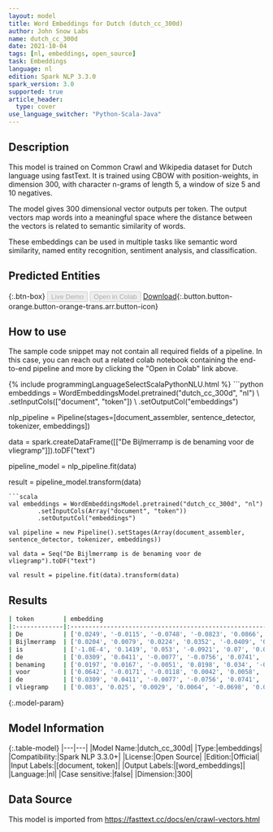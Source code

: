 ```yaml
---
layout: model
title: Word Embeddings for Dutch (dutch_cc_300d)
author: John Snow Labs
name: dutch_cc_300d
date: 2021-10-04
tags: [nl, embeddings, open_source]
task: Embeddings
language: nl
edition: Spark NLP 3.3.0
spark_version: 3.0
supported: true
article_header:
  type: cover
use_language_switcher: "Python-Scala-Java"
---
```


## Description

This model is trained on Common Crawl and Wikipedia dataset for Dutch language using fastText. It is trained using CBOW with position-weights, in dimension 300, with character n-grams of length 5, a window of size 5 and 10 negatives.

The model gives 300 dimensional vector outputs per token. The output vectors map words into a meaningful space where the distance between the vectors is related to semantic similarity of words.

These embeddings can be used in multiple tasks like semantic word similarity, named entity recognition, sentiment analysis, and classification.

## Predicted Entities



{:.btn-box}
<button class="button button-orange" disabled>Live Demo</button>
<button class="button button-orange" disabled>Open in Colab</button>
[Download](https://s3.amazonaws.com/auxdata.johnsnowlabs.com/public/models/dutch_cc_300d_nl_3.3.0_3.0_1633366113070.zip){:.button.button-orange.button-orange-trans.arr.button-icon}

## How to use

The sample code snippet may not contain all required fields of a pipeline. In this case, you can reach out a related colab notebook containing the end-to-end pipeline and more by clicking the "Open in Colab" link above.




<div class="tabs-box" markdown="1">
{% include programmingLanguageSelectScalaPythonNLU.html %}
```python
embeddings = WordEmbeddingsModel.pretrained("dutch_cc_300d", "nl") \
        .setInputCols(["document", "token"]) \
        .setOutputCol("embeddings")

nlp_pipeline = Pipeline(stages=[document_assembler, sentence_detector, tokenizer, embeddings])

data = spark.createDataFrame([["De Bijlmerramp is de benaming voor de vliegramp"]]).toDF("text")

pipeline_model = nlp_pipeline.fit(data)

result = pipeline_model.transform(data)

```
```scala
val embeddings = WordEmbeddingsModel.pretrained("dutch_cc_300d", "nl")
        .setInputCols(Array("document", "token")) 
        .setOutputCol("embeddings")

val pipeline = new Pipeline().setStages(Array(document_assembler, sentence_detector, tokenizer, embeddings))

val data = Seq("De Bijlmerramp is de benaming voor de vliegramp").toDF("text")

val result = pipeline.fit(data).transform(data)

```
</div>

## Results

```bash
| token        | embedding                                                                      |
|:-------------|:-------------------------------------------------------------------------------|
| De           | ['0.0249', '-0.0115', '-0.0748', '-0.0823', '0.0866', '-0.0219', '0.00' ...]   |
| Bijlmerramp  | ['0.0204', '0.0079', '0.0224', '0.0352', '-0.0409', '0.0053', '0.0175', ...]   |
| is           | ['-1.0E-4', '0.1419', '0.053', '-0.0921', '0.07', '0.004', '-0.1683',   ...]   |
| de           | ['0.0309', '0.0411', '-0.0077', '-0.0756', '0.0741', '-0.0402', '0.025' ...]   |
| benaming     | ['0.0197', '0.0167', '-0.0051', '0.0198', '0.034', '-0.0086', '-0.009', ...]   |
| voor         | ['0.0642', '-0.0171', '-0.0118', '0.0042', '0.0058', '0.0018', '0.0039' ...]   |
| de           | ['0.0309', '0.0411', '-0.0077', '-0.0756', '0.0741', '-0.0402', '0.025' ...]   |
| vliegramp    | ['0.083', '0.025', '0.0029', '0.0064', '-0.0698', '0.0344', '-0.0305',  ...]   |

```

{:.model-param}
## Model Information

{:.table-model}
|---|---|
|Model Name:|dutch_cc_300d|
|Type:|embeddings|
|Compatibility:|Spark NLP 3.3.0+|
|License:|Open Source|
|Edition:|Official|
|Input Labels:|[document, token]|
|Output Labels:|[word_embeddings]|
|Language:|nl|
|Case sensitive:|false|
|Dimension:|300|

## Data Source

This model is imported from https://fasttext.cc/docs/en/crawl-vectors.html
